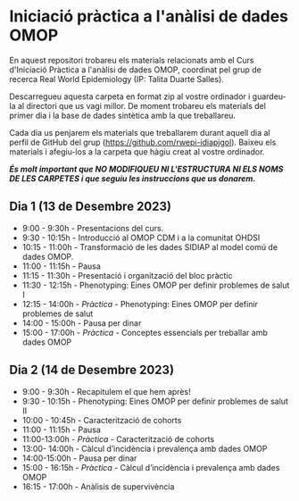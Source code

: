 # Iniciació pràctica a l'anàlisi de dades OMOP
En aquest repositori trobareu els materials relacionats amb el Curs d'Iniciació Pràctica a l'anàlisi de dades OMOP, coordinat pel grup de recerca Real World Epidemiology (IP: Talita Duarte Salles).

Descarregueu aquesta carpeta en format zip al vostre ordinador i guardeu-la al directori que us vagi millor. De moment trobareu els materials del primer dia i la base de dades sintètica amb la que treballareu. 

Cada dia us penjarem els materials que treballarem durant aquell dia al perfil de GitHub del grup (https://github.com/rwepi-idiapjgol). Baixeu els materials i afegiu-los a la carpeta que hàgiu creat al vostre ordinador.

***És molt important que NO MODIFIQUEU NI L'ESTRUCTURA NI ELS NOMS DE LES CARPETES i que seguiu les instruccions que us donarem.***

## Dia 1 (13 de Desembre 2023)
* 9:00 - 9:30h - Presentacions del curs.
* 9:30 - 10:15h - Introducció al OMOP CDM i a la comunitat OHDSI
* 10:15 - 11:00h - Transformació de les dades SIDIAP al model comú de dades OMOP.
* 11:00 - 11:15h - Pausa
* 11:15 - 11:30h - Presentació i organització del bloc pràctic
* 11:30 - 12:15h - Phenotyping: Eines OMOP per definir problemes de salut I
* 12:15 - 14:00h - *Pràctica* - Phenotyping: Eines OMOP per definir problemes de
salut
* 14:00 - 15:00h - Pausa per dinar
* 15:00 - 17:00h - *Pràctica* - Conceptes essencials per treballar amb dades OMOP

## Dia 2 (14 de Desembre 2023)
* 9:00 - 9:30h - Recapitulem el que hem après!
* 9:30 - 10:15h - Phenotyping: Eines OMOP per definir problemes de salut II
* 10:00 - 10:45h - Caracterització de cohorts
* 11:00 - 11:15h - Pausa
* 11:00-13:00h - *Pràctica* - Caracterització de cohorts
* 13:00- 14:00h - Càlcul d’incidència i prevalença amb dades OMOP
* 14:00-15:00h - Pausa per dinar
* 15:00 - 16:15h - *Pràctica* - Càlcul d’incidència i prevalença amb dades OMOP
* 16:15 - 17:00h - Anàlisis de supervivència
